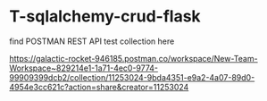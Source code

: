 # T-sqlalchemy-crud-flask
find POSTMAN REST API test collection here

https://galactic-rocket-946185.postman.co/workspace/New-Team-Workspace~829214e1-1a71-4ec0-9774-99909399dcb2/collection/11253024-9bda4351-e9a2-4a07-89d0-4954e3cc621c?action=share&creator=11253024

